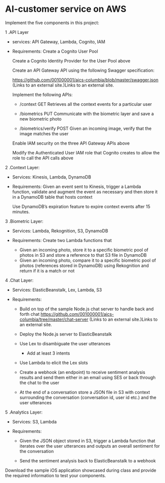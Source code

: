 # AI-customer service on AWS

Implement the five components in this project:

1 .API Layer

- services: API Gateway, Lambda, Cognito, IAM

- Requirements:
  Create a Cognito User Pool
  
  Create a Cognito Identity Provider for the User Pool above
  
  Create an API Gateway API using the following Swagger specification:
  
  https://github.com/001000001/aics-columbia/blob/master/swagger.json (Links to an external site.)Links to an external site. 
  
  Implement the following APIs:

   - /context GET
        Retrieves all the context events for a particular user

   - /biometrics PUT
        Communicate with the biometric layer and save a new biometric photo
   
   - /biometrics/verify POST
        Given an incoming image, verify that the image matches the user

  Enable IAM security on the three API Gateway APIs above

  Modify the Authenticated User IAM role that Cognito creates to allow the role to call the API calls above
 

2 .Context Layer:
 

- Services: Kinesis, Lambda, DynamoDB

- Requirements:
  Given an event sent to Kinesis, trigger a Lambda function, validate and augment the event as necessary and then store it in a DynamoDB table that hosts context

  Use DynamoDB’s expiration feature to expire context events after 15 minutes.
 

3 .Biometric Layer:
 

- Services: Lambda, Rekognition, S3, DynamoDB
- Requirements:
  Create two Lambda functions that
  
   - Given an incoming photo, store it to a specific biometric pool of photos in S3 and store a reference to that S3 file in DynamoDB
   - Given an incoming photo, compare it to a specific biometric pool of photos (references stored in DynamoDB) using Rekognition and return if it is a match or not
 

4 .Chat Layer:
 

- Services: ElasticBeanstalk, Lex, Lambda, S3

- Requirements:
   
   - Build on top of the sample Node.js chat server to handle back and forth chat
     https://github.com/001000001/aics-columbia/tree/master/chat-server (Links to an external site.)Links to an external site.
   
   - Deploy the Node.js server to ElasticBeanstalk
   
   - Use Lex to disambiguate the user utterances
       
       - Add at least 3 intents
   
   - Use Lambda to elicit the Lex slots
   
   - Create a webhook (an endpoint) to receive sentiment analysis results and send them either in an email using SES or back through the chat to the user
   
   - At the end of a conversation store a JSON file in S3 with context surrounding the conversation (conversation id, user id etc.) and the user utterances
 

5 .Analytics Layer:
- Services: S3, Lambda

- Requirements:

   - Given the JSON object stored in S3, trigger a Lambda function that iterates over the user utterances and outputs an overall sentiment for the conversation

   - Send the sentiment analysis back to ElasticBeanstalk to a webhook

Download the sample iOS application showcased during class and provide the required information to test your components.

 

